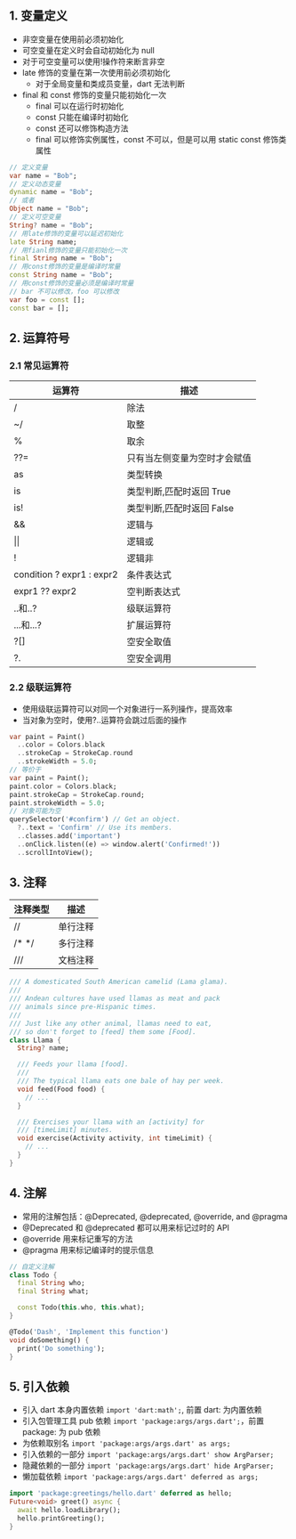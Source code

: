 ## 1. 变量定义

- 非空变量在使用前必须初始化
- 可空变量在定义时会自动初始化为 null
- 对于可空变量可以使用!操作符来断言非空
- late 修饰的变量在第一次使用前必须初始化
  - 对于全局变量和类成员变量，dart 无法判断
- final 和 const 修饰的变量只能初始化一次
  - final 可以在运行时初始化
  - const 只能在编译时初始化
  - const 还可以修饰构造方法
  - final 可以修饰实例属性，const 不可以，但是可以用 static const 修饰类属性

```dart
// 定义变量
var name = "Bob";
// 定义动态变量
dynamic name = "Bob";
// 或者
Object name = "Bob";
// 定义可空变量
String? name = "Bob";
// 用late修饰的变量可以延迟初始化
late String name;
// 用fianl修饰的变量只能初始化一次
final String name = "Bob";
// 用const修饰的变量是编译时常量
const String name = "Bob";
// 用const修饰的变量必须是编译时常量
// bar 不可以修改，foo 可以修改
var foo = const [];
const bar = [];
```

## 2. 运算符号

### 2.1 常见运算符

| 运算符                    | 描述                         |
| ------------------------- | ---------------------------- |
| /                         | 除法                         |
| ~/                        | 取整                         |
| %                         | 取余                         |
| ??=                       | 只有当左侧变量为空时才会赋值 |
| as                        | 类型转换                     |
| is                        | 类型判断,匹配时返回 True     |
| is!                       | 类型判断,匹配时返回 False    |
| &&                        | 逻辑与                       |
| \|\|                      | 逻辑或                       |
| !                         | 逻辑非                       |
| condition ? expr1 : expr2 | 条件表达式                   |
| expr1 ?? expr2            | 空判断表达式                 |
| ..和..?                   | 级联运算符                   |
| ...和...?                 | 扩展运算符                   |
| ?[]                       | 空安全取值                   |
| ?.                        | 空安全调用                   |

### 2.2 级联运算符

- 使用级联运算符可以对同一个对象进行一系列操作，提高效率
- 当对象为空时，使用?..运算符会跳过后面的操作

```dart
var paint = Paint()
  ..color = Colors.black
  ..strokeCap = StrokeCap.round
  ..strokeWidth = 5.0;
// 等价于
var paint = Paint();
paint.color = Colors.black;
paint.strokeCap = StrokeCap.round;
paint.strokeWidth = 5.0;
// 对象可能为空
querySelector('#confirm') // Get an object.
  ?..text = 'Confirm' // Use its members.
  ..classes.add('important')
  ..onClick.listen((e) => window.alert('Confirmed!'))
  ..scrollIntoView();
```

## 3. 注释

| 注释类型 | 描述     |
| -------- | -------- |
| //       | 单行注释 |
| /\* \*/  | 多行注释 |
| ///      | 文档注释 |

```dart
/// A domesticated South American camelid (Lama glama).
///
/// Andean cultures have used llamas as meat and pack
/// animals since pre-Hispanic times.
///
/// Just like any other animal, llamas need to eat,
/// so don't forget to [feed] them some [Food].
class Llama {
  String? name;

  /// Feeds your llama [food].
  ///
  /// The typical llama eats one bale of hay per week.
  void feed(Food food) {
    // ...
  }

  /// Exercises your llama with an [activity] for
  /// [timeLimit] minutes.
  void exercise(Activity activity, int timeLimit) {
    // ...
  }
}
```

## 4. 注解

- 常用的注解包括：@Deprecated, @deprecated, @override, and @pragma
- @Deprecated 和 @deprecated 都可以用来标记过时的 API
- @override 用来标记重写的方法
- @pragma 用来标记编译时的提示信息

```dart
// 自定义注解
class Todo {
  final String who;
  final String what;

  const Todo(this.who, this.what);
}

@Todo('Dash', 'Implement this function')
void doSomething() {
  print('Do something');
}

```

## 5. 引入依赖

- 引入 dart 本身内置依赖 `import 'dart:math';`, 前置 dart: 为内置依赖
- 引入包管理工具 pub 依赖 `import 'package:args/args.dart';`，前置 package: 为 pub 依赖
- 为依赖取别名 `import 'package:args/args.dart' as args;`
- 引入依赖的一部分 `import 'package:args/args.dart' show ArgParser;`
- 隐藏依赖的一部分 `import 'package:args/args.dart' hide ArgParser;`
- 懒加载依赖 `import 'package:args/args.dart' deferred as args;`

```dart
import 'package:greetings/hello.dart' deferred as hello;
Future<void> greet() async {
  await hello.loadLibrary();
  hello.printGreeting();
}
```
